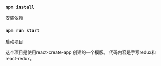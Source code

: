 ### `npm install` 
安装依赖

### `npm run start` 
启动项目


这个项目是使用react-create-app 创建的一个模版。
代码内容是手写redux和react-redux。
